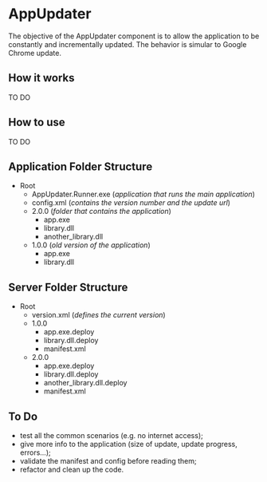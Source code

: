 AppUpdater
===========

The objective of the AppUpdater component is to allow the application to be constantly and incrementally updated. The behavior is simular to Google Chrome update.

How it works
------------
TO DO

How to use
-----------
TO DO


Application Folder Structure
-----------------------------

- Root
    - AppUpdater.Runner.exe (*application that runs the main application*)
    - config.xml (*contains the version number and the update url*)
    - 2.0.0 (*folder that contains the application*)
        - app.exe
        - library.dll
        - another_library.dll
    - 1.0.0 (*old version of the application*)
        - app.exe
        - library.dll


Server Folder Structure
------------------------------
- Root
    - version.xml (*defines the current version*)
    - 1.0.0
        - app.exe.deploy
        - library.dll.deploy
        - manifest.xml
    - 2.0.0
        - app.exe.deploy
        - library.dll.deploy
        - another_library.dll.deploy
        - manifest.xml

To Do
-----
- test all the common scenarios (e.g. no internet access);
- give more info to the application (size of update, update progress, errors...);
- validate the manifest and config before reading them;
- refactor and clean up the code.
